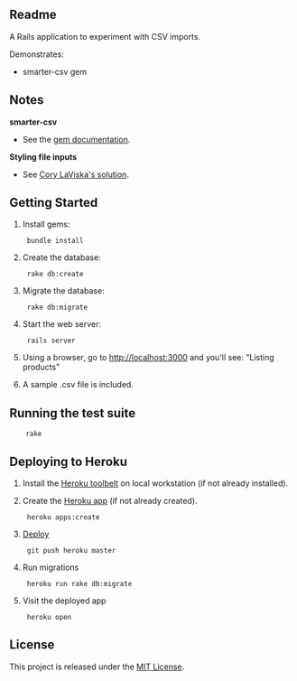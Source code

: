 ## Readme

A Rails application to experiment with CSV imports.

Demonstrates:

* smarter-csv gem

## Notes

**smarter-csv**
* See the [gem documentation](https://github.com/tilo/smarter_csv).

**Styling file inputs**
* See [Cory LaViska's solution](http://www.abeautifulsite.net/whipping-file-inputs-into-shape-with-bootstrap-3/).

## Getting Started

1. Install gems:

        bundle install

2. Create the database:

        rake db:create

2. Migrate the database:

        rake db:migrate

4. Start the web server:

        rails server

5. Using a browser, go to [http://localhost:3000](http://localhost:3000) and you'll see:
"Listing products"

6. A sample .csv file is included.

## Running the test suite

        rake

## Deploying to Heroku

1. Install the [Heroku toolbelt](https://devcenter.heroku.com/articles/getting-started-with-rails4#local-workstation-setup) on local workstation (if not already installed).

2. Create the [Heroku app](https://devcenter.heroku.com/articles/getting-started-with-rails4#deploy-your-application-to-heroku) (if not already created).

        heroku apps:create

3. [Deploy](https://devcenter.heroku.com/articles/git#deploying-code)

        git push heroku master

4. Run migrations

        heroku run rake db:migrate

5. Visit the deployed app

        heroku open

## License

This project is released under the [MIT License](http://www.opensource.org/licenses/MIT).